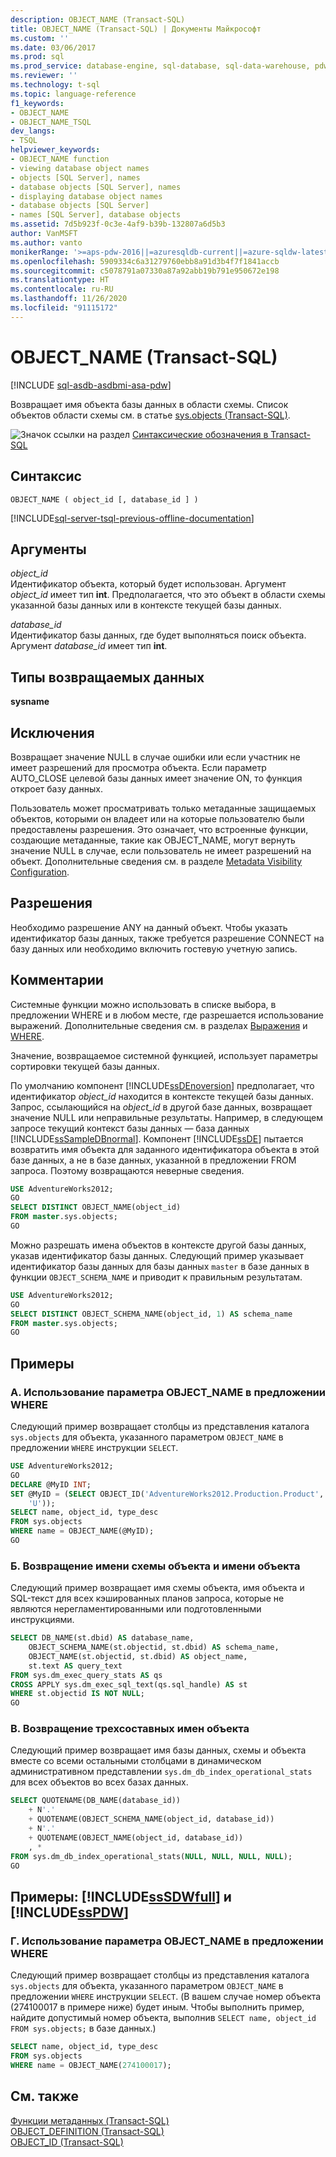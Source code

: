 ```yaml
---
description: OBJECT_NAME (Transact-SQL)
title: OBJECT_NAME (Transact-SQL) | Документы Майкрософт
ms.custom: ''
ms.date: 03/06/2017
ms.prod: sql
ms.prod_service: database-engine, sql-database, sql-data-warehouse, pdw
ms.reviewer: ''
ms.technology: t-sql
ms.topic: language-reference
f1_keywords:
- OBJECT_NAME
- OBJECT_NAME_TSQL
dev_langs:
- TSQL
helpviewer_keywords:
- OBJECT_NAME function
- viewing database object names
- objects [SQL Server], names
- database objects [SQL Server], names
- displaying database object names
- database objects [SQL Server]
- names [SQL Server], database objects
ms.assetid: 7d5b923f-0c3e-4af9-b39b-132807a6d5b3
author: VanMSFT
ms.author: vanto
monikerRange: '>=aps-pdw-2016||=azuresqldb-current||=azure-sqldw-latest||>=sql-server-2016||=sqlallproducts-allversions||>=sql-server-linux-2017||=azuresqldb-mi-current'
ms.openlocfilehash: 5909334c6a31279760ebb8a91d3b4f7f1841accb
ms.sourcegitcommit: c5078791a07330a87a92abb19b791e950672e198
ms.translationtype: HT
ms.contentlocale: ru-RU
ms.lasthandoff: 11/26/2020
ms.locfileid: "91115172"
---
```

# <a name="object_name-transact-sql"></a>OBJECT_NAME (Transact-SQL)
[!INCLUDE [sql-asdb-asdbmi-asa-pdw](../../includes/applies-to-version/sql-asdb-asdbmi-asa-pdw.md)]

  Возвращает имя объекта базы данных в области схемы. Список объектов области схемы см. в статье [sys.objects (Transact-SQL)](../../relational-databases/system-catalog-views/sys-objects-transact-sql.md).  
  
 ![Значок ссылки на раздел](../../database-engine/configure-windows/media/topic-link.gif "Значок ссылки на раздел") [Синтаксические обозначения в Transact-SQL](../../t-sql/language-elements/transact-sql-syntax-conventions-transact-sql.md)  
  
## <a name="syntax"></a>Синтаксис  
  
```syntaxsql
OBJECT_NAME ( object_id [, database_id ] )  
```  
  
[!INCLUDE[sql-server-tsql-previous-offline-documentation](../../includes/sql-server-tsql-previous-offline-documentation.md)]

## <a name="arguments"></a>Аргументы
 *object_id*  
 Идентификатор объекта, который будет использован. Аргумент *object_id* имеет тип **int**. Предполагается, что это объект в области схемы указанной базы данных или в контексте текущей базы данных.  
  
 *database_id*  
 Идентификатор базы данных, где будет выполняться поиск объекта. Аргумент *database_id* имеет тип **int**.  
  
## <a name="return-types"></a>Типы возвращаемых данных  
 **sysname**  
  
## <a name="exceptions"></a>Исключения  
 Возвращает значение NULL в случае ошибки или если участник не имеет разрешений для просмотра объекта. Если параметр AUTO_CLOSE целевой базы данных имеет значение ON, то функция откроет базу данных.  
  
 Пользователь может просматривать только метаданные защищаемых объектов, которыми он владеет или на которые пользователю были предоставлены разрешения. Это означает, что встроенные функции, создающие метаданные, такие как OBJECT_NAME, могут вернуть значение NULL в случае, если пользователь не имеет разрешений на объект. Дополнительные сведения см. в разделе [Metadata Visibility Configuration](../../relational-databases/security/metadata-visibility-configuration.md).  
  
## <a name="permissions"></a>Разрешения  
 Необходимо разрешение ANY на данный объект. Чтобы указать идентификатор базы данных, также требуется разрешение CONNECT на базу данных или необходимо включить гостевую учетную запись.  
  
## <a name="remarks"></a>Комментарии  
 Системные функции можно использовать в списке выбора, в предложении WHERE и в любом месте, где разрешается использование выражений. Дополнительные сведения см. в разделах [Выражения](../../t-sql/language-elements/expressions-transact-sql.md) и [WHERE](../../t-sql/queries/where-transact-sql.md).  
  
 Значение, возвращаемое системной функцией, использует параметры сортировки текущей базы данных.  
  
 По умолчанию компонент [!INCLUDE[ssDEnoversion](../../includes/ssdenoversion-md.md)] предполагает, что идентификатор *object_id* находится в контексте текущей базы данных. Запрос, ссылающийся на *object_id* в другой базе данных, возвращает значение NULL или неправильные результаты. Например, в следующем запросе текущий контекст базы данных — база данных [!INCLUDE[ssSampleDBnormal](../../includes/sssampledbnormal-md.md)]. Компонент [!INCLUDE[ssDE](../../includes/ssde-md.md)] пытается возвратить имя объекта для заданного идентификатора объекта в этой базе данных, а не в базе данных, указанной в предложении FROM запроса. Поэтому возвращаются неверные сведения.  
  
```sql  
USE AdventureWorks2012;  
GO  
SELECT DISTINCT OBJECT_NAME(object_id)  
FROM master.sys.objects;  
GO  
```  
  
 Можно разрешать имена объектов в контексте другой базы данных, указав идентификатор базы данных. Следующий пример указывает идентификатор базы данных для базы данных `master` в базе данных в функции `OBJECT_SCHEMA_NAME` и приводит к правильным результатам.  
  
```sql  
USE AdventureWorks2012;  
GO  
SELECT DISTINCT OBJECT_SCHEMA_NAME(object_id, 1) AS schema_name  
FROM master.sys.objects;  
GO  
```  
  
## <a name="examples"></a>Примеры  
  
### <a name="a-using-object_name-in-a-where-clause"></a>A. Использование параметра OBJECT_NAME в предложении WHERE  
 Следующий пример возвращает столбцы из представления каталога `sys.objects` для объекта, указанного параметром `OBJECT_NAME` в предложении `WHERE` инструкции `SELECT`.  
  
```sql  
USE AdventureWorks2012;  
GO  
DECLARE @MyID INT;  
SET @MyID = (SELECT OBJECT_ID('AdventureWorks2012.Production.Product',  
    'U'));  
SELECT name, object_id, type_desc  
FROM sys.objects  
WHERE name = OBJECT_NAME(@MyID);  
GO  
```  
  
### <a name="b-returning-the-object-schema-name-and-object-name"></a>Б. Возвращение имени схемы объекта и имени объекта  
 Следующий пример возвращает имя схемы объекта, имя объекта и SQL-текст для всех кэшированных планов запроса, которые не являются нерегламентированными или подготовленными инструкциями.  
  
```sql  
SELECT DB_NAME(st.dbid) AS database_name,   
    OBJECT_SCHEMA_NAME(st.objectid, st.dbid) AS schema_name,  
    OBJECT_NAME(st.objectid, st.dbid) AS object_name,   
    st.text AS query_text  
FROM sys.dm_exec_query_stats AS qs  
CROSS APPLY sys.dm_exec_sql_text(qs.sql_handle) AS st  
WHERE st.objectid IS NOT NULL;  
GO  
```  
  
### <a name="c-returning-three-part-object-names"></a>В. Возвращение трехсоставных имен объекта  
 Следующий пример возвращает имя базы данных, схемы и объекта вместе со всеми остальными столбцами в динамическом административном представлении `sys.dm_db_index_operational_stats` для всех объектов во всех базах данных.  
  
```sql  
SELECT QUOTENAME(DB_NAME(database_id))   
    + N'.'   
    + QUOTENAME(OBJECT_SCHEMA_NAME(object_id, database_id))   
    + N'.'   
    + QUOTENAME(OBJECT_NAME(object_id, database_id))  
    , *   
FROM sys.dm_db_index_operational_stats(NULL, NULL, NULL, NULL);  
GO  
```  
  
## <a name="examples-sssdwfull-and-sspdw"></a>Примеры: [!INCLUDE[ssSDWfull](../../includes/sssdwfull-md.md)] и [!INCLUDE[ssPDW](../../includes/sspdw-md.md)]  
  
### <a name="d-using-object_name-in-a-where-clause"></a>Г. Использование параметра OBJECT_NAME в предложении WHERE  
 Следующий пример возвращает столбцы из представления каталога `sys.objects` для объекта, указанного параметром `OBJECT_NAME` в предложении `WHERE` инструкции `SELECT`. (В вашем случае номер объекта (274100017 в примере ниже) будет иным.  Чтобы выполнить пример, найдите допустимый номер объекта, выполнив `SELECT name, object_id FROM sys.objects;` в базе данных.)  
  
```sql  
SELECT name, object_id, type_desc  
FROM sys.objects  
WHERE name = OBJECT_NAME(274100017);  
```  
  
## <a name="see-also"></a>См. также  
 [Функции метаданных (Transact-SQL)](../../t-sql/functions/metadata-functions-transact-sql.md)   
 [OBJECT_DEFINITION (Transact-SQL)](../../t-sql/functions/object-definition-transact-sql.md)   
 [OBJECT_ID (Transact-SQL)](../../t-sql/functions/object-id-transact-sql.md)  
  
  

